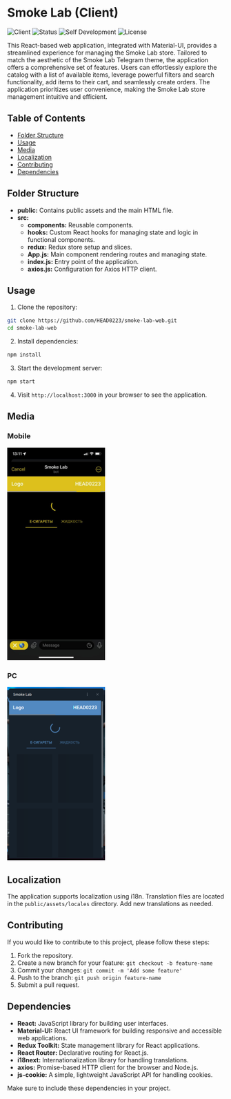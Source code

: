 # Smoke Lab (**Client**)

![Client](https://img.shields.io/badge/Client-Smoke_Lab-brightgreen)
![Status](https://img.shields.io/badge/Status-Complete-yellow)
![Self Development](https://img.shields.io/badge/Project-Self_Development-red)
![License](https://img.shields.io/badge/License-MIT-yellow)

This React-based web application, integrated with Material-UI, provides a streamlined experience for managing the Smoke Lab store. Tailored to match the aesthetic of the Smoke Lab Telegram theme, the application offers a comprehensive set of features. Users can effortlessly explore the catalog with a list of available items, leverage powerful filters and search functionality, add items to their cart, and seamlessly create orders. The application prioritizes user convenience, making the Smoke Lab store management intuitive and efficient.

## Table of Contents

-  [Folder Structure](#folder-structure)
-  [Usage](#usage)
-  [Media](#media)
-  [Localization](#localization)
-  [Contributing](#contributing)
-  [Dependencies](#dependencies)

## Folder Structure

-  **public:** Contains public assets and the main HTML file.
-  **src:**
   -  **components:** Reusable components.
   -  **hooks:** Custom React hooks for managing state and logic in functional components.
   -  **redux:** Redux store setup and slices.
   -  **App.js:** Main component rendering routes and managing state.
   -  **index.js:** Entry point of the application.
   -  **axios.js:** Configuration for Axios HTTP client.

## Usage

1. Clone the repository:

```bash
git clone https://github.com/HEAD0223/smoke-lab-web.git
cd smoke-lab-web
```

2. Install dependencies:

```bash
npm install
```

3. Start the development server:

```bash
npm start
```

4. Visit `http://localhost:3000` in your browser to see the application.

## Media

### Mobile

<img src="./public/preview/mobile_smoke-lab-web_store.jpg" style="width:45%">

### PC

<img src="./public/preview/pc_smoke-lab-web_store.png" style="width:45%">

## Localization

The application supports localization using i18n. Translation files are located in the `public/assets/locales` directory. Add new translations as needed.

## Contributing

If you would like to contribute to this project, please follow these steps:

1. Fork the repository.
2. Create a new branch for your feature: `git checkout -b feature-name`
3. Commit your changes: `git commit -m 'Add some feature'`
4. Push to the branch: `git push origin feature-name`
5. Submit a pull request.

## Dependencies

-  **React:** JavaScript library for building user interfaces.
-  **Material-UI:** React UI framework for building responsive and accessible web applications.
-  **Redux Toolkit:** State management library for React applications.
-  **React Router:** Declarative routing for React.js.
-  **i18next:** Internationalization library for handling translations.
-  **axios:** Promise-based HTTP client for the browser and Node.js.
-  **js-cookie:** A simple, lightweight JavaScript API for handling cookies.

Make sure to include these dependencies in your project.
